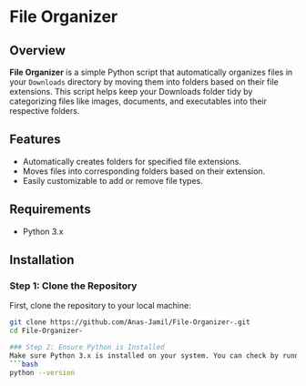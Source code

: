 # File Organizer

## Overview

**File Organizer** is a simple Python script that automatically organizes files in your `Downloads` directory by moving them into folders based on their file extensions. This script helps keep your Downloads folder tidy by categorizing files like images, documents, and executables into their respective folders.

## Features

- Automatically creates folders for specified file extensions.
- Moves files into corresponding folders based on their extension.
- Easily customizable to add or remove file types.

## Requirements

- Python 3.x

## Installation

### Step 1: Clone the Repository

First, clone the repository to your local machine:

```bash
git clone https://github.com/Anas-Jamil/File-Organizer-.git
cd File-Organizer-

### Step 2: Ensure Python is Installed
Make sure Python 3.x is installed on your system. You can check by running:
```bash
python --version
